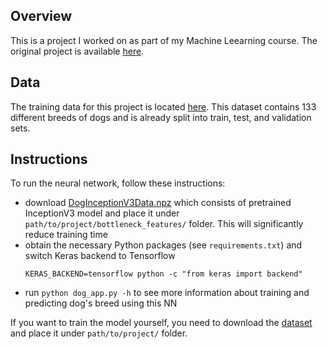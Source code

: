 ## Overview

This is a project I worked on as part of my Machine Leearning course. The original project is available
[here](https://github.com/jeremyjordan/machine-learning/tree/master/projects/dog-project).

## Data

The training data for this project is located [here](https://s3-us-west-1.amazonaws.com/udacity-aind/dog-project/dogImages.zip).
This dataset contains 133 different breeds of dogs and is already split into train, test, and validation sets.

## Instructions

To run the neural network, follow these instructions:
* download [DogInceptionV3Data.npz](https://s3-us-west-1.amazonaws.com/udacity-aind/dog-project/DogInceptionV3Data.npz)
which consists of pretrained InceptionV3 model and place it under `path/to/project/bottleneck_features/` folder. This will significantly reduce training time
* obtain the necessary Python packages (see `requirements.txt`) and switch Keras backend to Tensorflow
  ```
  KERAS_BACKEND=tensorflow python -c "from keras import backend"
  ```
* run `python dog_app.py -h` to see more information about training and predicting dog's breed using this NN

If you want to train the model yourself, you need to download the [dataset](#data) and place it under `path/to/project/` folder.
